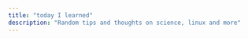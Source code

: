 ```yaml
---
title: "today I learned"
description: "Random tips and thoughts on science, linux and more"
---
```

